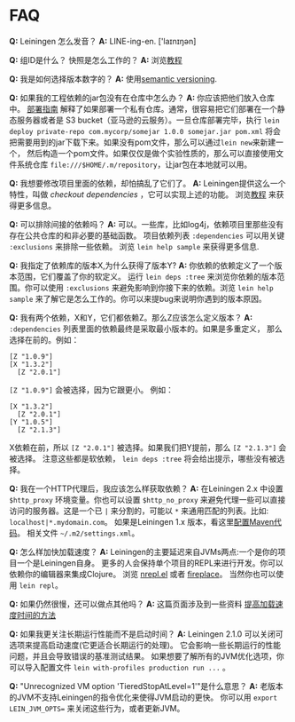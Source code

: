 # FAQ

**Q:** Leiningen 怎么发音？
**A:** LINE-ing-en. ['laɪnɪŋən]

**Q:** 组ID是什么？ 快照是怎么工作的？
**A:** 浏览[教程](https://github.com/technomancy/leiningen/blob/stable/doc/TUTORIAL.md)

**Q:** 我是如何选择版本数字的？
**A:** 使用[semantic versioning](http://semver.org).

**Q:** 如果我的工程依赖的jar包没有在仓库中怎么办？
**A:** 你应该把他们放入仓库中。
  [部署指南](https://github.com/technomancy/leiningen/blob/stable/doc/DEPLOY.md)
  解释了如果部署一个私有仓库。通常，很容易把它们部署在一个静态服务器或者是
  S3 bucket（亚马逊的云服务）。一旦仓库部署完毕，执行
  `lein deploy private-repo com.mycorp/somejar 1.0.0 somejar.jar pom.xml`
  将会把需要用到的jar下载下来。如果没有pom文件，那么可以通过`lein new`来新建一个，
  然后构造一个pom文件。如果仅仅是做个实验性质的，那么可以直接使用文件系统仓库
  `file:///$HOME/.m/repository`，让jar包在本地就可以用。

**Q:** 我想要修改项目里面的依赖，却怕搞乱了它们了。
**A:** Leiningen提供这么一个特性，叫做 *checkout dependencies* ，它可以实现上述的功能。
  浏览[教程](https://github.com/technomancy/leiningen/blob/stable/doc/TUTORIAL.md)
  来获得更多信息。

**Q:** 可以排除间接的依赖吗？
**A:** 可以。一些库，比如log4j，依赖项目里那些没有存在公共仓库的和非必要的基础函数。
  项目依赖列表 `:dependencies` 可以用关键 `:exclusions` 来排除一些依赖。
  浏览 `lein help sample` 来获得更多信息.

**Q:** 我指定了依赖库的版本X,为什么获得了版本Y?
**A:** 你依赖的依赖定义了一个版本范围，它们覆盖了你的软定义。
  运行 `lein deps :tree` 来浏览你依赖的版本范围。你可以使用
  `:exclusions` 来避免影响到你接下来的依赖。浏览 `lein help sample`
  来了解它是怎么工作的。你可以来提bug来说明你遇到的版本原因。

**Q:** 我有两个依赖，X和Y，它们都依赖Z。那么Z应该怎么定义版本？
**A:** `:dependencies` 列表里面的依赖最终是采取最小版本的。如果是多重定义，
  那么选择在前的。例如：

    [Z "1.0.9"]
    [X "1.3.2"]
      [Z "2.0.1"]

  `[Z "1.0.9"]` 会被选择，因为它跟更小。
  例如：

    [X "1.3.2"]
      [Z "2.0.1"]
    [Y "1.0.5"]
      [Z "2.1.3"]

  X依赖在前，所以 `[Z "2.0.1"]` 被选择。如果我们把Y提前，那么 `[Z "2.1.3"]` 会被选择。
  注意这些都是软依赖， `lein deps :tree` 将会给出提示，哪些没有被选择。

**Q:** 我在一个HTTP代理后，我应该怎么样获取依赖？
**A:** 在Leiningen 2.x 中设置 `$http_proxy` 环境变量。你也可以设置
  `$http_no_proxy` 来避免代理一些可以直接访问的服务器。这是一个已
  `|` 来分割的，可能以 `*` 来通用匹配的列表。比如: `localhost|*.mydomain.com`。
  如果是Leiningen 1.x 版本，看这里[配置Maven代码](http://maven.apache.org/guides/mini/guide-proxies.html)。
  相关文件 `~/.m2/settings.xml`。

**Q:** 怎么样加快加载速度？
**A:** Leiningen的主要延迟来自JVMs两点:一个是你的项目一个是Leiningen自身。
  更多的人会保持单个项目的REPL来进行开发。你可以依赖你的编辑器来集成Clojure。
  浏览 [nrepl.el](https://github.com/clojure-emacs/cider) 或者
  [fireplace](https://github.com/tpope/vim-fireplace)。
  当然你也可以使用 `lein repl`。

**Q:** 如果仍然很慢，还可以做点其他吗？
**A:** 这篇页面涉及到一些资料
  [提高加载速度时间的方法](https://github.com/technomancy/leiningen/wiki/Faster)

**Q:** 如果我更关注长期运行性能而不是启动时间？
**A:** Leiningen 2.1.0 可以关闭可选项来提高启动速度(它更适合长期运行的处理)。
  它会影响一些长期运行的性能问题，并且会导致错误的基准测试结果。
  如果想要了解所有的JVM优化选项，你可以导入配置文件 `lein with-profiles production run ...` 。

**Q:** "Unrecognized VM option 'TieredStopAtLevel=1'"是什么意思？
**A:** 老版本的JVM不支持Leiningen的指令优化来使得JVM启动的更快。
  你可以用 `export LEIN_JVM_OPTS=` 来关闭这些行为，或者更新JVM。

